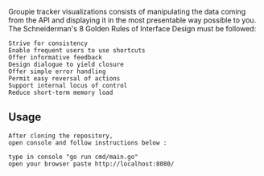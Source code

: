 Groupie tracker visualizations consists of manipulating the data coming from the API and displaying it in the most presentable way possible to you. The Schneiderman's 8 Golden Rules of Interface Design must be followed:

    Strive for consistency
    Enable frequent users to use shortcuts
    Offer informative feedback
    Design dialogue to yield closure
    Offer simple error handling
    Permit easy reversal of actions
    Support internal locus of control
    Reduce short-term memory load


## Usage

```
After cloning the repository, 
open console and follow instructions below : 

type in console "go run cmd/main.go"
open your browser paste http://localhost:8080/ 

 
```